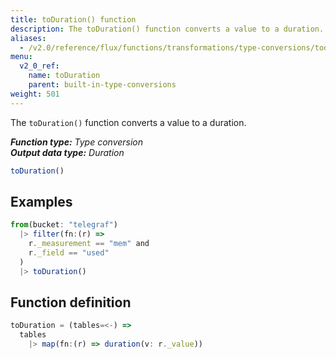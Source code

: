 ```yaml
---
title: toDuration() function
description: The toDuration() function converts a value to a duration.
aliases:
  - /v2.0/reference/flux/functions/transformations/type-conversions/toduration
menu:
  v2_0_ref:
    name: toDuration
    parent: built-in-type-conversions
weight: 501
---
```


The `toDuration()` function converts a value to a duration.

_**Function type:** Type conversion_  
_**Output data type:** Duration_

```js
toDuration()
```

## Examples
```js
from(bucket: "telegraf")
  |> filter(fn:(r) =>
    r._measurement == "mem" and
    r._field == "used"
  )
  |> toDuration()
```

## Function definition
```js
toDuration = (tables=<-) =>
  tables
    |> map(fn:(r) => duration(v: r._value))
```

